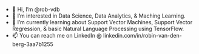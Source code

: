 - 👋 Hi, I’m @rob-vdb
- 👀 I’m interested in Data Science, Data Analytics, & Maching Learning.
- 🌱 I’m currently learning about Support Vector Machines, Support Vector Regression, & basic Natural Language Processing using TensorFlow. 
- 📫 You can reach me on LinkedIn @ linkedin.com/in/robin-van-den-berg-3aa7b1255

<!---
rob-vdb/rob-vdb is a ✨ special ✨ repository because its `README.md` (this file) appears on your GitHub profile.
You can click the Preview link to take a look at your changes.
--->
